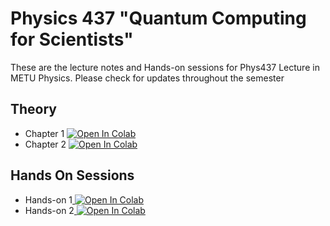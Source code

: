 # Physics 437 "Quantum Computing for Scientists" 
These are the lecture notes and Hands-on sessions for Phys437 Lecture in METU Physics. 
Please check for updates throughout the semester
## Theory 
* Chapter 1 <a target="_blank" href="https://colab.research.google.com/github/osbama/Phys437/blob/main/Theory/Ch1.ipynb"><img src="https://colab.research.google.com/assets/colab-badge.svg" alt="Open In Colab"/></a>
* Chapter 2 <a target="_blank" href="https://colab.research.google.com/github/osbama/Phys437/blob/main/Theory/Ch2.ipynb"><img src="https://colab.research.google.com/assets/colab-badge.svg" alt="Open In Colab"/></a>

## Hands On Sessions
* Hands-on 1<a target="_blank" href="https://colab.research.google.com/github/osbama/Phys437/blob/main/Hands-On/Hands_on_1.ipynb"> <img src="https://colab.research.google.com/assets/colab-badge.svg" alt="Open In Colab"/></a>
* Hands-on 2<a target="_blank" href="https://colab.research.google.com/github/osbama/Phys437/blob/main/Hands-On/Hands_on_2.ipynb"> <img src="https://colab.research.google.com/assets/colab-badge.svg" alt="Open In Colab"/></a>
